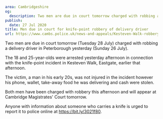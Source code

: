 ```yaml
area: Cambridgeshire
og:
  description: Two men are due in court tomorrow charged with robbing a delivery driver in Peterborough yesterday.
publish:
  date: 27 Jul 2020
title: Men due in court for knife-point robbery of delivery driver
url: https://www.cambs.police.uk/news-and-appeals/Kesteven-Walk-robbery-charges-27July
```

Two men are due in court tomorrow (Tuesday 28 July) charged with robbing a delivery driver in Peterborough yesterday (Sunday 26 July).

The 18 and 25-year-olds were arrested yesterday afternoon in connection with the knife-point incident in Kesteven Walk, Eastgate, earlier that afternoon.

The victim, a man in his early 20s, was not injured in the incident however his phone, wallet, take-away food he was delivering and cash were stolen.

Both men have been charged with robbery this afternoon and will appear at Cambridge Magistrates' Court tomorrow.

Anyone with information about someone who carries a knife is urged to report it to police online at https://bit.ly/3021f80.

